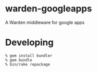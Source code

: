 warden-googleapps
=================

A Warden middleware for google apps

Developing
==========
    % gem install bundler
    % gem bundle
    % bin/rake repackage
